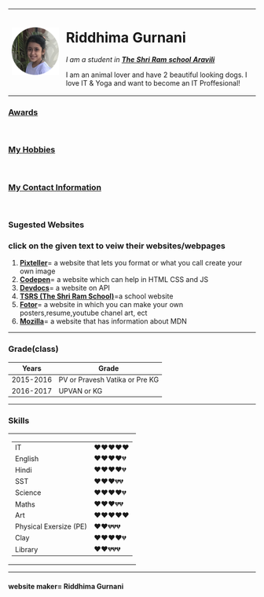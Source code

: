 <html lang="en">
<head>
    <meta charset="UTF-8">
    <meta name="viewport" content="width=device-width, initial-scale=1.0">
    <title>Riddhima's Website</title>
    <link rel="stylesheet" href="css/styles.css">
</head>
<body>
    <table cellspacing="20">
        <tr>
            <td><img src="circle-cropped.png" alt="Riddhima' picture"></td>
            <td><h1>Riddhima Gurnani</h1>
                <p><em>I am a student in <strong><a href="http://www.tsrs.org/reach-us/contact-us/">The Shri Ram school Aravili</a></strong></em></p>
             <p>I am an animal lover and have 2 beautiful looking dogs. I love IT & Yoga and want to become an IT Proffesional!</p>   </td>
        </tr>
    </table>
<h3><a href="Awards.html">Awards</a></h3>
    <br>
<h3><a href="My Hobbies.html">My Hobbies</a></h3>
    <br>
<h3><a href="Contact Information.html">My Contact Information</a></h3>
    <br>
    
<h3>Sugested Websites</h3>
<h3>click on the given text to veiw their websites/webpages</h3>
<ol>
<li><strong><a href="https://pixteller.com/">Pixteller</a></strong>= a website that lets you format or what you call create your own image</li>    
<li><strong><a href="https://codepen.io/">Codepen</a></strong>= a website which can help in HTML CSS and JS</li>
<li><strong><a href="https://devdocs.io/">Devdocs</a></strong>= a website on API</li>
<li><strong><a href="http://www.tsrs.org/">TSRS (The Shri Ram School)</a></strong>=a school website</li>
<li><strong><A href="https://www.fotor.com/">Fotor</a></strong>= a website in which you can make your own posters,resume,youtube chanel art, ect</li>
<li><strong><a href="https://developer.mozilla.org/en-US/">Mozilla</a></strong>= a website that has information about MDN</li>
</ol>
<hr size="3" noshade>
<h3>Grade(class)</h3>
<table cellspacing="30">
    <thead>
        <tr>
            <th>Years</th>
            <th>Grade</th>
</tr>
    </thead>
    <tbody>
        <tr>
            <td>2015-2016</td>
            <td>PV  or  Pravesh Vatika  or Pre KG</td>
        </tr>
        <tr>
            <td>2016-2017</td>
            <td>UPVAN  or  KG</td>
        </tr>
    </tbody>
    </table>
<hr size="3" noshade>
<h3>Skills</h3>


<table>
    <tr>
        <td><table cellspacing="10">
            <tr>
                <td>IT</td>
                <td>❤️️❤️️❤️️❤️️❤️️</td>
            </tr>
            <tr>
                <td>English</td>
                <td>❤️️❤️️❤️️❤️💔️</td>
            </tr>
            <tr>
                <td>Hindi</td>
                <td>❤️️❤️️❤️️❤️️💔</td>
            </tr>
            <tr>
                <td>SST</td>
                <td>❤️️❤️️❤️️💔💔</td>
            </tr>
            <tr>
                <td>Science</td>
                <td>❤️️❤️️❤️️❤️️💔</td>
            </tr>
            <tr>
                <td>Maths</td>
                <td>❤️️❤️️❤️️💔💔</td>
            </tr>
            <tr>
                <td>Art</td>
                <td>❤️️❤️️❤️️❤️️❤️️</td>
            </tr>
            <tr>
                <td>Physical Exersize (PE)</td>
                <td>❤️️❤️💔💔💔</td>
            </tr>
            <tr>
                <td>Clay</td>
                <td>❤️️❤️️❤️️❤️️💔</td>
            </tr>
            <tr>
                <td>Library</td>
                <td>❤️️❤️️💔💔💔</td>
            </tr>
        </tbody>
        </table></td>
    </tr>
</table>
<hr size="3" noshade>




<h4>website maker= Riddhima Gurnani</h4>
</body>
</html>
